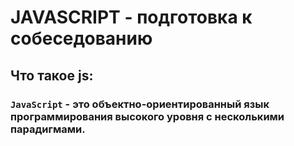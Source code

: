 # JAVASCRIPT - подготовка к собеседованию

## Что такое js:
### `JavaScript` - это объектно-ориентированный язык программирования высокого уровня с несколькими парадигмами.